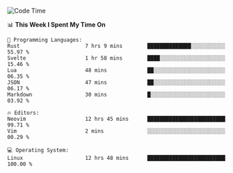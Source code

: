 <!-- [![Top Langs](https://github-readme-stats.vercel.app/api/top-langs/?username=gagahsyuja&theme=dracula&hide_border=true&border_radius=7)](https://github.com/anuraghazra/github-readme-stats) -->

<!--START_SECTION:waka-->
![Code Time](http://img.shields.io/badge/Code%20Time-948%20hrs%2031%20mins-blue)

📊 **This Week I Spent My Time On** 

```text
💬 Programming Languages: 
Rust                     7 hrs 9 mins        ██████████████░░░░░░░░░░░   55.97 % 
Svelte                   1 hr 58 mins        ████░░░░░░░░░░░░░░░░░░░░░   15.46 % 
Lua                      48 mins             ██░░░░░░░░░░░░░░░░░░░░░░░   06.35 % 
JSON                     47 mins             ██░░░░░░░░░░░░░░░░░░░░░░░   06.17 % 
Markdown                 30 mins             █░░░░░░░░░░░░░░░░░░░░░░░░   03.92 % 

🔥 Editors: 
Neovim                   12 hrs 45 mins      █████████████████████████   99.71 % 
Vim                      2 mins              ░░░░░░░░░░░░░░░░░░░░░░░░░   00.29 % 

💻 Operating System: 
Linux                    12 hrs 48 mins      █████████████████████████   100.00 % 
```


<!--END_SECTION:waka-->

